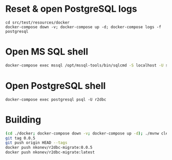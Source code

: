 # Reset & open PostgreSQL logs
```
cd src/test/resources/docker
docker-compose down -v; docker-compose up -d; docker-compose logs -f postgresql
```

# Open MS SQL shell
```bash
docker-compose exec mssql /opt/mssql-tools/bin/sqlcmd -S localhost -U sa -P 'yourStrong(!)Password'
```

# Open PostgreSQL shell
```
docker-compose exec postgresql psql -U r2dbc
```

# Building
```bash
(cd ./docker; docker-compose down -v; docker-compose up -d); ./mvnw clean package && docker build . --tag nkonev/r2dbc-migrate:latest --tag nkonev/r2dbc-migrate:0.0.5
git tag 0.0.5
git push origin HEAD --tags
docker push nkonev/r2dbc-migrate:0.0.5
docker push nkonev/r2dbc-migrate:latest
```
